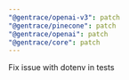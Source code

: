 ```yaml
---
"@gentrace/openai-v3": patch
"@gentrace/pinecone": patch
"@gentrace/openai": patch
"@gentrace/core": patch
---
```


Fix issue with dotenv in tests
